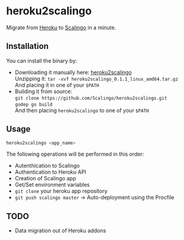 # heroku2scalingo

Migrate from [Heroku](https://heroku.com) to [Scalingo](https://scalingo.com) in a minute.

## Installation

You can install the binary by:
* Downloading it manually here: [heroku2scalingo](https://github.com/Scalingo/heroku2scalingo/releases/latest) <br>
  Unzipping it: `tar -xvf heroku2scalingo_0.1.1_linux_amd64.tar.gz`<br>
  And placing it in one of your `$PATH`
* Building it from source:<br>
  `git clone https://github.com/Scalingo/heroku2scalingo.git`<br>
  `godep go build`<br>
  And then placing `heroku2scalingo` to one of your `$PATH`

## Usage

```bash
heroku2scalingo <app_name>
```

The following operations will be performed in this order:
* Autenthication to Scalingo
* Authentication to Heroku API
* Creation of Scalingo app
* Get/Set environment variables
* `git clone` your heroku app repository
* `git push scalingo master` -> Auto-deployment using the Procfile

## TODO

* Data migration out of Heroku addons
